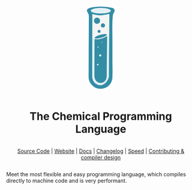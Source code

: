 <div align="center" style="display:grid;place-items:center;">
<p>
    <a href="https://chemical.qinetik.org/" target="_blank"><img height="220" src="https://raw.githubusercontent.com/chemicallang/chemical/main/lang/assets/Logo.svg?sanitize=true" alt="Chemical logo"></a>
</p>
<h1>The Chemical Programming Language</h1>
    
[Source Code](https://github.com/chemicallang/chemical)
| [Website](https://chemical.qinetik.org)
| [Docs](https://github.com/chemicallang/chemical/blob/main/lang/docs/README.md)
| [Changelog](https://github.com/chemicallang/chemical/blob/main/lang/docs/CHANGELOG.md)
| [Speed](https://chemical.qinetik.org/speed)
| [Contributing & compiler design](https://github.com/chemicallang/chemical/blob/main/lang/docs/CONTRIBUTING.md)

</div>

Meet the most flexible and easy programming language, which compiles directly to machine code and is very performant.
